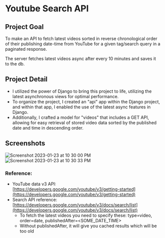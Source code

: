 # Youtube Search API

## Project Goal
To make an API to fetch latest videos sorted in reverse chronological order of their publishing date-time from YouTube for a given tag/search query in a paginated response.

The server fetches latest videos async after every 10 minutes and saves it to the db.

## Project Detail

- I utilized the power of Django to bring this project to life, utilizing the latest asynchronous views for optimal performance. 
- To organize the project, I created an "api" app within the Django project, and within that app, I enabled the use of the latest async features in Django.
- Additionally, I crafted a model for "videos" that includes a GET API, allowing for easy retrieval of stored video data sorted by the published date and  time in descending order.

## Screenshots
![Screenshot 2023-01-23 at 10 30 00 PM](https://user-images.githubusercontent.com/41753714/214291144-956bbfcb-b824-4f5c-8f41-459a1665fcb3.png)
![Screenshot 2023-01-23 at 10 30 33 PM](https://user-images.githubusercontent.com/41753714/214291255-36b50a41-b646-412c-ba2a-5a1ea41344f5.png)


### Reference:

- YouTube data v3 API: [https://developers.google.com/youtube/v3/getting-started](https://developers.google.com/youtube/v3/getting-started)
- Search API reference: [https://developers.google.com/youtube/v3/docs/search/list](https://developers.google.com/youtube/v3/docs/search/list)
    - To fetch the latest videos you need to specify these: type=video, order=date, publishedAfter=<SOME_DATE_TIME>
    - Without publishedAfter, it will give you cached results which will be too old
